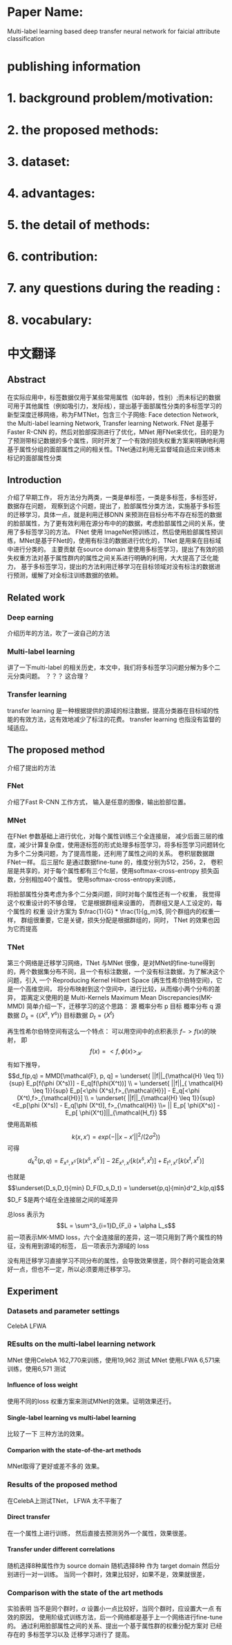 
# Paper Name:
Multi-label learning based deep transfer neural network for faicial attribute classification

# publishing information

# 1. background problem/motivation:

# 2. the proposed methods:

# 3. dataset:

# 4. advantages:

# 5. the detail of methods:

# 6. contribution:

# 7. any questions during the reading :

# 8. vocabulary:

# 中文翻译
## Abstract
在实际应用中，标签数据仅用于某些常用属性（如年龄，性别）;而未标记的数据可用于其他属性（例如吸引力，发际线），提出基于面部属性分类的多标签学习的新型深度迁移网络，称为FMTNet，包含三个子网络: Face detection Network, the Multi-label learning Network, Transfer learning Network.
FNet 是基于Faster R-CNN 的，然后对脸部探测进行了优化，MNet 用FNet来优化，目的是为了预测带标记数据的多个属性，同时开发了一个有效的损失权重方案来明确地利用基于属性分组的面部属性之间的相关性。TNet通过利用无监督域自适应来训练未标记的面部属性分类

## Introduction
介绍了早期工作， 将方法分为两类，一类是单标签，一类是多标签，多标签好，数据存在问题， 观察到这个问题，提出了，脸部属性分类方法，实施基于多标签的迁移学习，具体一点，就是利用迁移DNN 来预测在目标分布不存在标签的数据的脸部属性，为了更有效利用在源分布中的的数据，考虑脸部属性之间的关系，使用了多标签学习的方法。
FNet 使用 ImageNet预训练过，然后使用脸部属性预训练，MNet是基于FNet的，使用有标注的数据进行优化的，TNet 是用来在目标域中进行分类的。
主要贡献
在source domain 里使用多标签学习，提出了有效的损失权重方法对基于属性群内的属性之间关系进行明确的利用，大大提高了泛化能力，
基于多标签学习，提出的方法利用迁移学习在目标领域对没有标注的数据进行预测，缓解了对全标注训练数据的依赖。

## Related work
### Deep earning
介绍历年的方法，吹了一波自己的方法
### Multi-label learning
讲了一下multi-label 的相关历史，本文中，我们将多标签学习问题分解为多个二元分类问题。 ？？？ 这合理？
### Transfer learning
transfer learning 是一种根据提供的源域的标注数据，提高分类器在目标域的性能的有效方法，这有效地减少了标注的花费。
transfer learning 也指没有监督的域适应。
## The proposed method
介绍了提出的方法

### FNet
介绍了Fast R-CNN 工作方式， 输入是任意的图像，输出脸部位置。

### MNet
在FNet 参数基础上进行优化，对每个属性训练三个全连接层，
减少后面三层的维度，减少计算复杂度，使用逐标签的形式处理多标签学习，将多标签学习问题转化为多个二分类问题，为了提高性能，还利用了属性之间的关系。
卷积层数据跟FNet一样。 后三层fc 是通过数据fine-tune 的，维度分别为512，256，2，
卷积层是共享的，对于每个属性都有三个fc层，使用softmax-cross-entropy 损失函数，分别相加40个属性。
使用softmax-cross-entropy来训练，

将脸部属性分类考虑为多个二分类问题，同时对每个属性还有一个权重， 我觉得这个权重设计的不够合理，
它是根据群组来设置的， 而群组又是人工设定的，每个属性的 权重 设计方案为 $\frac{1}{G} * \frac{1}{g_m}$, 同个群组内的权重一样，
群组很重要，它是关键，损失分配是根据群组的，同时， TNet 的效果也因为它而提高

### TNet
第三个网络是迁移学习网络，TNet 与MNet 很像，是对MNet的fine-tune得到的，两个数据集分布不同，且一个有标注数据，一个没有标注数据，为了解决这个问题，引入 一个 Reproducing Kernel Hilbert Space (再生性希尔伯特空间)，它是一个高维空间， 将分布映射到这个空间中，进行比较，从而缩小两个分布的差异， 距离定义使用的是 Multi-Kernels Maximum Mean Discrepancies(MK-MMD)
简单介绍一下，迁移学习的这个思路：
源 概率分布 p
目标 概率分布 q
源数据 $D_s = \{(X^s, Y^s)\}$ 
目标数据 $D_t = \{X^t\}$

再生性希尔伯特空间有这么一个特点： 可以用空间中的点积表示 $f-> f(x)$的映射， 即
$$f(x) = <f, \phi(x)>_{\mathcal {H}}$$
有如下推导，
$$d_f(p,q) = MMD[\mathcal{F}, p, q] = \underset{ ||f||_{\mathcal{H} \leq 1}}{sup} E_p[f(\phi (X^s))] - E_q[f(\phi(X^t))] \\ = 
\underset{ ||f||_{ \mathcal{H} \leq 1}}{sup} E_p[<\phi (X^s),f>_{\mathcal{H}}] - E_q[<\phi (X^t),f>_{\mathcal{H}}] \\ = 
\underset{ ||f||_{\mathcal{H} \leq 1}}{sup} <E_p[\phi (X^s)] - E_q[\phi (X^t)], f>_{\mathcal{H}} \\= 
|| E_p[ \phi(X^s)] -E_p[ \phi(X^t)]||_{\mathcal{H_f}} 
$$
使用高斯核
$$\tag{1.1} k(x,x') = exp(-||x-x'||^2/(2\sigma^2)) $$
可得
$$ d^2_k(p,q) = E_{x^s, x^{s'}}[k(x^s, x^{s'})] - 2E_{x^s, x^{t}}[k(x^s, x^{t})] + E_{t^s, x^{t'}}[k(x^t, x^{t'})]$$

也就是
$$\underset{D_s,D_t}{min} D_F(D_s,D_t) = \underset{p,q}{min}d^2_k(p,q)$$
$D_F $是两个域在全连接层之间的域差异

总loss 表示为 
$$L = \sum^3_{i=1}D_{F_i} + \alpha L_s$$
前一项表示MK-MMD loss，六个全连接层的差异，这一项只用到了两个属性的特征，没有用到源域的标签，
后一项表示为源域的 loss

没有用迁移学习直接学习不同分布的属性，会导致效果很差，同个群的可能会效果好一点，但也不一定，所以必须要用迁移学习。

## Experiment 
### Datasets and parameter settings
CelebA 
LFWA
### REsults on the multi-label learning network
MNet 使用CelebA 162,770来训练，使用19,962 测试
MNet 使用LFWA 6,571来训练，使用6,571 测试

#### Influence of loss weight
使用不同的loss 权重方案来测试MNet的效果。证明效果还行。

#### Single-label learning vs multi-label learning 
比较了一下 三种方法的效果。

#### Comparion with the state-of-the-art methods
MNet取得了更好或差不多的 效果。

### Results of the proposed method

在CelebA上测试TNet， LFWA 太不平衡了

#### Direct transfer
在一个属性上进行训练， 然后直接去预测另外一个属性，效果很差。

#### Transfer under different correlations
随机选择8种属性作为 source domain 随机选择8种 作为 target domain 然后分别进行一对一训练。
当同一个群时，效果比较好，如果不是，效果就很差， 

### Comparison with the state of the art methods
实验表明 当不是同个群时，$\alpha$ 设置小一点比较好，当同个群时，应设置大一点
有效的原因， 使用阶级式训练方法，后一个网络都是基于上一个网络进行fine-tune的。
通过利用脸部属性之间的关系、提出一个基于属性群的权重分配方案对 已经存在的 多标签学习以及 迁移学习进行了 提高。
